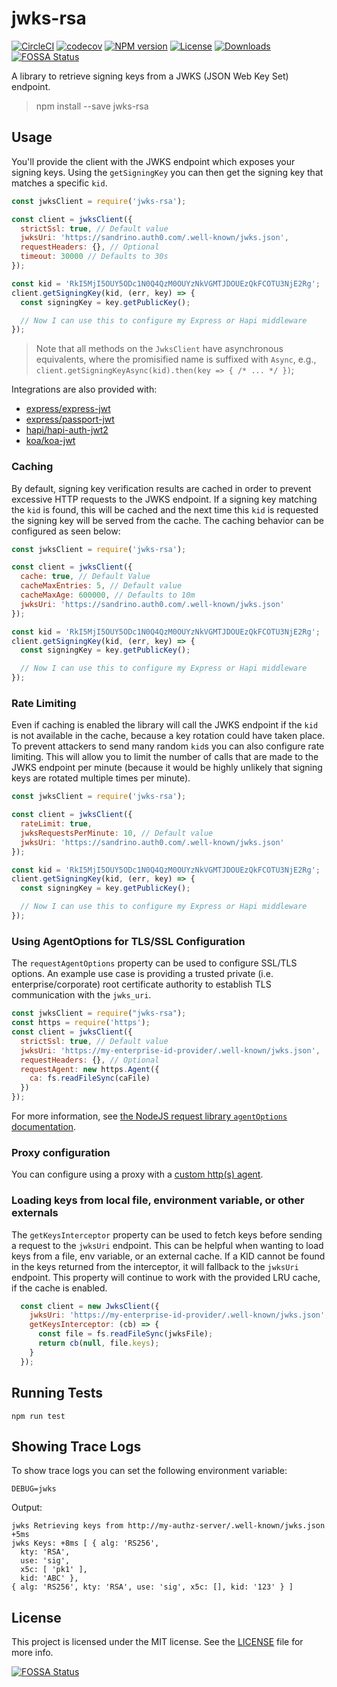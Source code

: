 # jwks-rsa

[![CircleCI][circle-image]][circle-url]
[![codecov][codecov-image]][codecov-url]
[![NPM version][npm-image]][npm-url]
[![License][license-image]][license-url]
[![Downloads][downloads-image]][downloads-url]
[![FOSSA Status](https://app.fossa.com/api/projects/git%2Bgithub.com%2Fauth0%2Fnode-jwks-rsa.svg?type=shield)](https://app.fossa.com/projects/git%2Bgithub.com%2Fauth0%2Fnode-jwks-rsa?ref=badge_shield)

A library to retrieve signing keys from a JWKS (JSON Web Key Set) endpoint.

> npm install --save jwks-rsa

## Usage

You'll provide the client with the JWKS endpoint which exposes your signing keys. Using the `getSigningKey` you can then get the signing key that matches a specific `kid`.

```js
const jwksClient = require('jwks-rsa');

const client = jwksClient({
  strictSsl: true, // Default value
  jwksUri: 'https://sandrino.auth0.com/.well-known/jwks.json',
  requestHeaders: {}, // Optional
  timeout: 30000 // Defaults to 30s
});

const kid = 'RkI5MjI5OUY5ODc1N0Q4QzM0OUYzNkVGMTJDOUEzQkFCOTU3NjE2Rg';
client.getSigningKey(kid, (err, key) => {
  const signingKey = key.getPublicKey();

  // Now I can use this to configure my Express or Hapi middleware
});
```

> Note that all methods on the `JwksClient` have asynchronous equivalents, where the promisified name is suffixed with `Async`, e.g., `client.getSigningKeyAsync(kid).then(key => { /* ... */ })`;

Integrations are also provided with:

 - [express/express-jwt](examples/express-demo)
 - [express/passport-jwt](examples/passport-demo)
 - [hapi/hapi-auth-jwt2](examples/hapi-demo)
 - [koa/koa-jwt](examples/koa-demo)

### Caching

By default, signing key verification results are cached in order to prevent excessive HTTP requests to the JWKS endpoint. If a signing key matching the `kid` is found, this will be cached and the next time this `kid` is requested the signing key will be served from the cache.  The caching behavior can be configured as seen below:

```js
const jwksClient = require('jwks-rsa');

const client = jwksClient({
  cache: true, // Default Value
  cacheMaxEntries: 5, // Default value
  cacheMaxAge: 600000, // Defaults to 10m
  jwksUri: 'https://sandrino.auth0.com/.well-known/jwks.json'
});

const kid = 'RkI5MjI5OUY5ODc1N0Q4QzM0OUYzNkVGMTJDOUEzQkFCOTU3NjE2Rg';
client.getSigningKey(kid, (err, key) => {
  const signingKey = key.getPublicKey();

  // Now I can use this to configure my Express or Hapi middleware
});
```

### Rate Limiting

Even if caching is enabled the library will call the JWKS endpoint if the `kid` is not available in the cache, because a key rotation could have taken place. To prevent attackers to send many random `kid`s you can also configure rate limiting. This will allow you to limit the number of calls that are made to the JWKS endpoint per minute (because it would be highly unlikely that signing keys are rotated multiple times per minute).

```js
const jwksClient = require('jwks-rsa');

const client = jwksClient({
  rateLimit: true,
  jwksRequestsPerMinute: 10, // Default value
  jwksUri: 'https://sandrino.auth0.com/.well-known/jwks.json'
});

const kid = 'RkI5MjI5OUY5ODc1N0Q4QzM0OUYzNkVGMTJDOUEzQkFCOTU3NjE2Rg';
client.getSigningKey(kid, (err, key) => {
  const signingKey = key.getPublicKey();

  // Now I can use this to configure my Express or Hapi middleware
});
```

### Using AgentOptions for TLS/SSL Configuration

The `requestAgentOptions` property can be used to configure SSL/TLS options. An
example use case is providing a trusted private (i.e. enterprise/corporate) root
certificate authority to establish TLS communication with the `jwks_uri`.

```js
const jwksClient = require("jwks-rsa");
const https = require('https');
const client = jwksClient({
  strictSsl: true, // Default value
  jwksUri: 'https://my-enterprise-id-provider/.well-known/jwks.json',
  requestHeaders: {}, // Optional
  requestAgent: new https.Agent({
    ca: fs.readFileSync(caFile)
  })
});
```

For more information, see [the NodeJS request library `agentOptions`
documentation](https://github.com/request/request#using-optionsagentoptions).

### Proxy configuration

You can configure using a proxy with a [custom http(s) agent](https://github.com/TooTallNate/node-https-proxy-agent).

### Loading keys from local file, environment variable, or other externals

The `getKeysInterceptor` property can be used to fetch keys before sending a request to the `jwksUri` endpoint.  This can be helpful when wanting to load keys from a file, env variable, or an external cache. If a KID cannot be found in the keys returned from the interceptor, it will fallback to the `jwksUri` endpoint. This property will continue to work with the provided LRU cache, if the cache is enabled.

```js
  const client = new JwksClient({ 
    jwksUri: 'https://my-enterprise-id-provider/.well-known/jwks.json',
    getKeysInterceptor: (cb) => {
      const file = fs.readFileSync(jwksFile);
      return cb(null, file.keys);
    }
  });
```

## Running Tests

```
npm run test
```

## Showing Trace Logs

To show trace logs you can set the following environment variable:

```
DEBUG=jwks
```

Output:

```
jwks Retrieving keys from http://my-authz-server/.well-known/jwks.json +5ms
jwks Keys: +8ms [ { alg: 'RS256',
  kty: 'RSA',
  use: 'sig',
  x5c: [ 'pk1' ],
  kid: 'ABC' },
{ alg: 'RS256', kty: 'RSA', use: 'sig', x5c: [], kid: '123' } ]
```

## License

This project is licensed under the MIT license. See the [LICENSE](LICENSE) file for more info.

[circle-image]: https://img.shields.io/circleci/build/github/auth0/node-jwks-rsa/master?style=flat-square
[circle-url]: https://circleci.com/gh/auth0/node-jwks-rsa/tree/master
[codecov-image]: https://img.shields.io/codecov/c/github/auth0/node-jwks-rsa?style=flat-square
[codecov-url]: https://codecov.io/gh/auth0/node-jwks-rsa
[npm-image]: https://img.shields.io/npm/v/jwks-rsa.svg?style=flat-square
[npm-url]: https://npmjs.org/package/jwks-rsa
[license-image]: http://img.shields.io/npm/l/jwks-rsa.svg?style=flat-square
[license-url]: #license
[downloads-image]: http://img.shields.io/npm/dm/jwks-rsa.svg?style=flat-square
[downloads-url]: https://npmjs.org/package/jwks-rsa


[![FOSSA Status](https://app.fossa.com/api/projects/git%2Bgithub.com%2Fauth0%2Fnode-jwks-rsa.svg?type=large)](https://app.fossa.com/projects/git%2Bgithub.com%2Fauth0%2Fnode-jwks-rsa?ref=badge_large)
